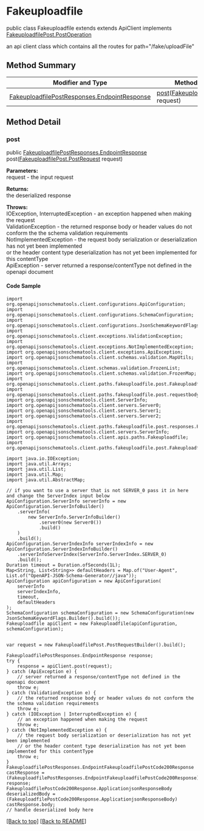 # Fakeuploadfile

public class Fakeuploadfile extends extends ApiClient implements
[FakeuploadfilePost.PostOperation](../../paths/fakeuploadfile/FakeuploadfilePost.md#postoperation)

an api client class which contains all the routes for path="/fake/uploadFile"

## Method Summary
| Modifier and Type | Method and Description |
| ----------------- | ---------------------- |
| [FakeuploadfilePostResponses.EndpointResponse](../../paths/fakeuploadfile/post/FakeuploadfilePostResponses.md#endpointresponse) | [post](#post)([FakeuploadfilePost.PostRequest](../../paths/fakeuploadfile/FakeuploadfilePost.md#postrequest) request)<br> |

## Method Detail

### post
public [FakeuploadfilePostResponses.EndpointResponse](../../paths/fakeuploadfile/post/FakeuploadfilePostResponses.md#endpointresponse) post([FakeuploadfilePost.PostRequest](../../paths/fakeuploadfile/FakeuploadfilePost.md#postrequest) request)



**Parameters:**<br>
request - the input request

**Returns:**<br>
the deserialized response

**Throws:**<br>
IOException, InterruptedException - an exception happened when making the request<br>
ValidationException - the returned response body or header values do not conform the the schema validation requirements<br>
NotImplementedException - the request body serialization or deserialization has not yet been implemented<br>
                          or the header content type deserialization has not yet been implemented for this contentType<br>
ApiException - server returned a response/contentType not defined in the openapi document<br>

#### Code Sample
```
import org.openapijsonschematools.client.configurations.ApiConfiguration;
import org.openapijsonschematools.client.configurations.SchemaConfiguration;
import org.openapijsonschematools.client.configurations.JsonSchemaKeywordFlags;
import org.openapijsonschematools.client.exceptions.ValidationException;
import org.openapijsonschematools.client.exceptions.NotImplementedException;
import org.openapijsonschematools.client.exceptions.ApiException;
import org.openapijsonschematools.client.schemas.validation.MapUtils;
import org.openapijsonschematools.client.schemas.validation.FrozenList;
import org.openapijsonschematools.client.schemas.validation.FrozenMap;
import org.openapijsonschematools.client.paths.fakeuploadfile.post.FakeuploadfilePostRequestBody;
import org.openapijsonschematools.client.paths.fakeuploadfile.post.requestbody.content.multipartformdata.MultipartformdataSchema;
import org.openapijsonschematools.client.ServerInfo;
import org.openapijsonschematools.client.servers.Server0;
import org.openapijsonschematools.client.servers.Server1;
import org.openapijsonschematools.client.servers.Server2;
import org.openapijsonschematools.client.paths.fakeuploadfile.post.responses.FakeuploadfilePostCode200Response;
import org.openapijsonschematools.client.servers.ServerInfo;
import org.openapijsonschematools.client.apis.paths.Fakeuploadfile;
import org.openapijsonschematools.client.paths.fakeuploadfile.post.FakeuploadfilePostResponses;

import java.io.IOException;
import java.util.Arrays;
import java.util.List;
import java.util.Map;
import java.util.AbstractMap;

// if you want to use a server that is not SERVER_0 pass it in here and change the ServerIndex input below
ApiConfiguration.ServerInfo serverInfo = new ApiConfiguration.ServerInfoBuilder()
    .serverInfo(
        new ServerInfo.ServerInfoBuilder()
            .server0(new Server0())
            .build()
    )
    .build();
ApiConfiguration.ServerIndexInfo serverIndexInfo = new ApiConfiguration.ServerIndexInfoBuilder()
    .serverInfoServerIndex(ServerInfo.ServerIndex.SERVER_0)
    .build();
Duration timeout = Duration.ofSeconds(1L);
Map<String, List<String>> defaultHeaders = Map.of("User-Agent", List.of("OpenAPI-JSON-Schema-Generator//java"));
ApiConfiguration apiConfiguration = new ApiConfiguration(
    serverInfo
    serverIndexInfo,
    timeout,
    defaultHeaders
);
SchemaConfiguration schemaConfiguration = new SchemaConfiguration(new JsonSchemaKeywordFlags.Builder().build());
Fakeuploadfile apiClient = new Fakeuploadfile(apiConfiguration, schemaConfiguration);


var request = new FakeuploadfilePost.PostRequestBuilder().build();

FakeuploadfilePostResponses.EndpointResponse response;
try {
    response = apiClient.post(request);
} catch (ApiException e) {
    // server returned a response/contentType not defined in the openapi document
    throw e;
} catch (ValidationException e) {
    // the returned response body or header values do not conform the the schema validation requirements
    throw e;
} catch (IOException | InterruptedException e) {
    // an exception happened when making the request
    throw e;
} catch (NotImplementedException e) {
    // the request body serialization or deserialization has not yet been implemented
    // or the header content type deserialization has not yet been implemented for this contentType
    throw e;
}
FakeuploadfilePostResponses.EndpointFakeuploadfilePostCode200Response castResponse = (FakeuploadfilePostResponses.EndpointFakeuploadfilePostCode200Response) response;
FakeuploadfilePostCode200Response.ApplicationjsonResponseBody deserializedBody = (FakeuploadfilePostCode200Response.ApplicationjsonResponseBody) castResponse.body;
// handle deserialized body here
```
[[Back to top]](#top) [[Back to README]](../../../README.md)
